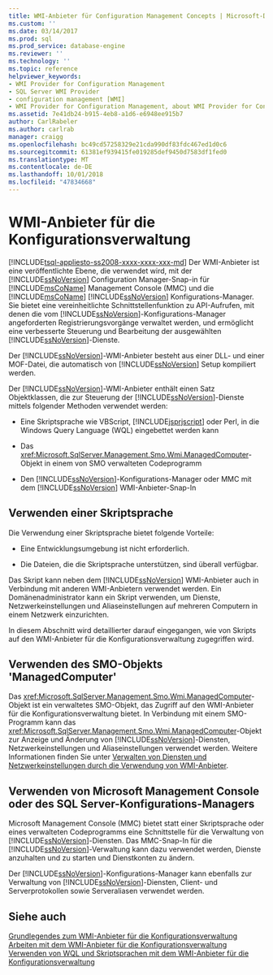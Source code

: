 ```yaml
---
title: WMI-Anbieter für Configuration Management Concepts | Microsoft-Dokumentation
ms.custom: ''
ms.date: 03/14/2017
ms.prod: sql
ms.prod_service: database-engine
ms.reviewer: ''
ms.technology: ''
ms.topic: reference
helpviewer_keywords:
- WMI Provider for Configuration Management
- SQL Server WMI Provider
- configuration management [WMI]
- WMI Provider for Configuration Management, about WMI Provider for Configuration Management
ms.assetid: 7e41db24-b915-4eb8-a1d6-e6948ee915b7
author: CarlRabeler
ms.author: carlrab
manager: craigg
ms.openlocfilehash: bc49cd57258329e21cda990df83fdc467ed1d0c6
ms.sourcegitcommit: 61381ef939415fe019285def9450d7583df1fed0
ms.translationtype: MT
ms.contentlocale: de-DE
ms.lasthandoff: 10/01/2018
ms.locfileid: "47834668"
---
```

# <a name="wmi-provider-for-configuration-management"></a>WMI-Anbieter für die Konfigurationsverwaltung
[!INCLUDE[tsql-appliesto-ss2008-xxxx-xxxx-xxx-md](../../includes/tsql-appliesto-ss2008-xxxx-xxxx-xxx-md.md)]
  Der WMI-Anbieter ist eine veröffentlichte Ebene, die verwendet wird, mit der [!INCLUDE[ssNoVersion](../../includes/ssnoversion-md.md)] Configuration Manager-Snap-in für [!INCLUDE[msCoName](../../includes/msconame-md.md)] Management Console (MMC) und die [!INCLUDE[msCoName](../../includes/msconame-md.md)] [!INCLUDE[ssNoVersion](../../includes/ssnoversion-md.md)] Konfigurations-Manager. Sie bietet eine vereinheitlichte Schnittstellenfunktion zu API-Aufrufen, mit denen die vom [!INCLUDE[ssNoVersion](../../includes/ssnoversion-md.md)]-Konfigurations-Manager angeforderten Registrierungsvorgänge verwaltet werden, und ermöglicht eine verbesserte Steuerung und Bearbeitung der ausgewählten [!INCLUDE[ssNoVersion](../../includes/ssnoversion-md.md)]-Dienste.  
  
 Der [!INCLUDE[ssNoVersion](../../includes/ssnoversion-md.md)]-WMI-Anbieter besteht aus einer DLL- und einer MOF-Datei, die automatisch von [!INCLUDE[ssNoVersion](../../includes/ssnoversion-md.md)] Setup kompiliert werden.  
  
 Der [!INCLUDE[ssNoVersion](../../includes/ssnoversion-md.md)]-WMI-Anbieter enthält einen Satz Objektklassen, die zur Steuerung der [!INCLUDE[ssNoVersion](../../includes/ssnoversion-md.md)]-Dienste mittels folgender Methoden verwendet werden:  
  
-   Eine Skriptsprache wie VBScript, [!INCLUDE[jsprjscript](../../includes/jsprjscript-md.md)] oder Perl, in die Windows Query Language (WQL) eingebettet werden kann  
  
-   Das <xref:Microsoft.SqlServer.Management.Smo.Wmi.ManagedComputer>-Objekt in einem von SMO verwalteten Codeprogramm  
  
-   Den [!INCLUDE[ssNoVersion](../../includes/ssnoversion-md.md)]-Konfigurations-Manager oder MMC mit dem [!INCLUDE[ssNoVersion](../../includes/ssnoversion-md.md)] WMI-Anbieter-Snap-In  
  
## <a name="using-a-script-language"></a>Verwenden einer Skriptsprache  
 Die Verwendung einer Skriptsprache bietet folgende Vorteile:  
  
-   Eine Entwicklungsumgebung ist nicht erforderlich.  
  
-   Die Dateien, die die Skriptsprache unterstützen, sind überall verfügbar.  
  
 Das Skript kann neben dem [!INCLUDE[ssNoVersion](../../includes/ssnoversion-md.md)] WMI-Anbieter auch in Verbindung mit anderen WMI-Anbietern verwendet werden. Ein Domänenadministrator kann ein Skript verwenden, um Dienste, Netzwerkeinstellungen und Aliaseinstellungen auf mehreren Computern in einem Netzwerk einzurichten.  
  
 In diesem Abschnitt wird detaillierter darauf eingegangen, wie von Skripts auf den WMI-Anbieter für die Konfigurationsverwaltung zugegriffen wird.  
  
## <a name="using-the-smo-managedcomputer-object"></a>Verwenden des SMO-Objekts 'ManagedComputer'  
 Das <xref:Microsoft.SqlServer.Management.Smo.Wmi.ManagedComputer>-Objekt ist ein verwaltetes SMO-Objekt, das Zugriff auf den WMI-Anbieter für die Konfigurationsverwaltung bietet. In Verbindung mit einem SMO-Programm kann das <xref:Microsoft.SqlServer.Management.Smo.Wmi.ManagedComputer>-Objekt zur Anzeige und Änderung von [!INCLUDE[ssNoVersion](../../includes/ssnoversion-md.md)]-Diensten, Netzwerkeinstellungen und Aliaseinstellungen verwendet werden. Weitere Informationen finden Sie unter [Verwalten von Diensten und Netzwerkeinstellungen durch die Verwendung von WMI-Anbieter](../../relational-databases/server-management-objects-smo/tasks/managing-services-and-network-settings-by-using-wmi-provider.md).  
  
## <a name="using-the-microsoft-management-console-or-sql-server-configuration-manager"></a>Verwenden von Microsoft Management Console oder des SQL Server-Konfigurations-Managers  
 Microsoft Management Console (MMC) bietet statt einer Skriptsprache oder eines verwalteten Codeprogramms eine Schnittstelle für die Verwaltung von [!INCLUDE[ssNoVersion](../../includes/ssnoversion-md.md)]-Diensten. Das MMC-Snap-In für die [!INCLUDE[ssNoVersion](../../includes/ssnoversion-md.md)]-Verwaltung kann dazu verwendet werden, Dienste anzuhalten und zu starten und Dienstkonten zu ändern.  
  
 Der [!INCLUDE[ssNoVersion](../../includes/ssnoversion-md.md)]-Konfigurations-Manager kann ebenfalls zur Verwaltung von [!INCLUDE[ssNoVersion](../../includes/ssnoversion-md.md)]-Diensten, Client- und Serverprotokollen sowie Serveraliasen verwendet werden.  
  
## <a name="see-also"></a>Siehe auch  
 [Grundlegendes zum WMI-Anbieter für die Konfigurationsverwaltung](../../relational-databases/wmi-provider-configuration/understanding-the-wmi-provider-for-configuration-management.md)   
 [Arbeiten mit dem WMI-Anbieter für die Konfigurationsverwaltung](../../relational-databases/wmi-provider-configuration/working-with-the-wmi-provider-for-configuration-management.md)   
 [Verwenden von WQL und Skriptsprachen mit dem WMI-Anbieter für die Konfigurationsverwaltung](../../relational-databases/wmi-provider-configuration/using-wql-and-scripting-languages-with-the-wmi-provider.md)  
  
  
